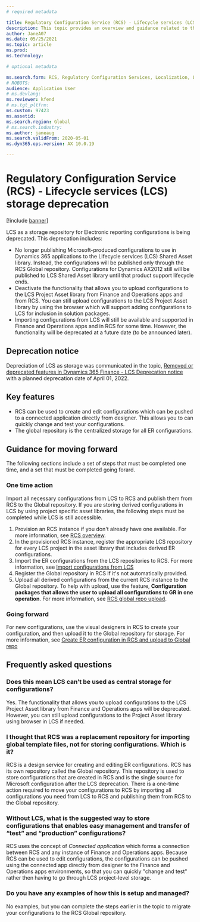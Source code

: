 ```yaml
---
# required metadata

title: Regulatory Configuration Service (RCS) - Lifecycle services (LCS) storage deprecation
description: This topic provides an overview and guidance related to the LCS storage deprecation plan as part of RCS GLobal repository rollout.
author: JaneA07
ms.date: 05/25/2021
ms.topic: article
ms.prod: 
ms.technology: 

# optional metadata

ms.search.form: RCS, Regulatory Configuration Services, Localization, LCS storage, LCS storage deprecation
# ROBOTS: 
audience: Application User
# ms.devlang: 
ms.reviewer: kfend
# ms.tgt_pltfrm: 
ms.custom: 97423
ms.assetid: 
ms.search.region: Global
# ms.search.industry: 
ms.author: janeaug
ms.search.validFrom: 2020-05-01
ms.dyn365.ops.version: AX 10.0.19

---
```

# Regulatory Configuration Service (RCS) - Lifecycle services (LCS) storage deprecation

[!include [banner](../includes/banner.md)]

LCS as a storage repository for Electronic reporting configurations is being deprecated. This deprecation includes: 

- No longer publishing Microsoft-produced configurations to use in Dynamics 365 applications to the Lifecycle services (LCS) Shared Asset library. Instead, the configurations will be published only through the RCS Global repository. Configurations for Dynamics AX2012 still will be published to LCS Shared Asset library until that product support lifecycle ends.
- Deactivate the functionality that allows you to upload configurations to the LCS Project Asset library from Finance and Operations apps and from RCS. You can still upload configurations to the LCS Project Asset library by using the browser which will support adding configurations to LCS for inclusion in solution packages.
- Importing configurations from LCS will still be available and supported in Finance and Operations apps and in RCS for some time. However, the functionality will be deprecated at a future date (to be announced later).

## Deprecation notice
Depreciation of LCS as storage was communicated in the topic, [Removed or deprecated features in Dynamics 365 Finance - LCS Deprecation notice](../get-started/removed-deprecated-features-finance.md#features-removed-or-deprecated-in-the-finance-10017-release) with a planned deprecation date of April 01, 2022.
 
## Key features

- RCS can be used to create and edit configurations which can be pushed to a connected application directly from designer. This allows you to can quickly change and test your configurations. 
- The global repository is the centralized storage for all ER configurations.

## Guidance for moving forward
The following sections include a set of steps that must be completed one time, and a set that must be completed going forard. 

### One time action

Import all necessary configurations from LCS to RCS and publish them from RCS to the Global repository. If you are storing derived configurations in LCS by using project specific asset libraries, the following steps must be completed while LCS is still accessible.

1. Provision an RCS instance if you don't already have one available. For more information, see [RCS overview](rcs-overview.md).
2. In the provisioned RCS instance, register the appropriate LCS repository for every LCS project in the asset library that includes derived ER configurations.
3. Import the ER configurations from the LCS repositories to RCS. For more information, see [Import configurations from LCS](../../dev-itpro/analytics/tasks/er-import-configuration-lifecycle-services.md) 
4. Register the Global repository in RCS if it's not automatically provided.
5. Upload all derived configurations from the current RCS instance to the Global repository. To help with upload, use the feature, **Configuration packages that allows the user to upload all configurations to GR in one operation**. For more information, see [RCS global repo upload](rcs-global-repo-upload.md). 

### Going forward
For new configurations, use the visual designers in RCS to create your configuration, and then upload it to the Global repository for storage. For more information, see [Create ER configuration in RCS and upload to Global repo](rcs-global-repo-upload.md)

## Frequently asked questions

### Does this mean LCS can’t be used as central storage for configurations?
Yes. The functionality that allows you to upload configurations to the LCS Project Asset library from Finance and Operations apps will be deprecated. However, you can still upload configurations to the Project Asset library using browser in LCS if needed.

### I thought that RCS was a replacement repository for importing global template files, not for storing configurations. Which is it?
RCS is a design service for creating and editing ER configurations. RCS has its own repository called the Global repository. This repository is used to store configurations that are created in RCS and is the single source for Microsoft configuration after the LCS deprecation. There is a one-time action required to move your configurations to RCS by importing all configurations you need from LCS to RCS and publishing them from RCS to the Global repository.

### Without LCS, what is the suggested way to store configurations that enables easy management and transfer of “test” and “production” configurations?
RCS uses the concept of *Connected application* which forms a connection between RCS and any instance of Finance and Operations apps. Because RCS can be used to edit configurations, the configurations can be pushed using the connected app directly from designer to the Finance and Operations apps environments, so that you can quickly "change and test" rather then having to go through LCS project-level storage.

### Do you have any examples of how this is setup and managed?
No examples, but you can complete the steps earlier in the topic to migrate your configurations to the RCS Global repository.

